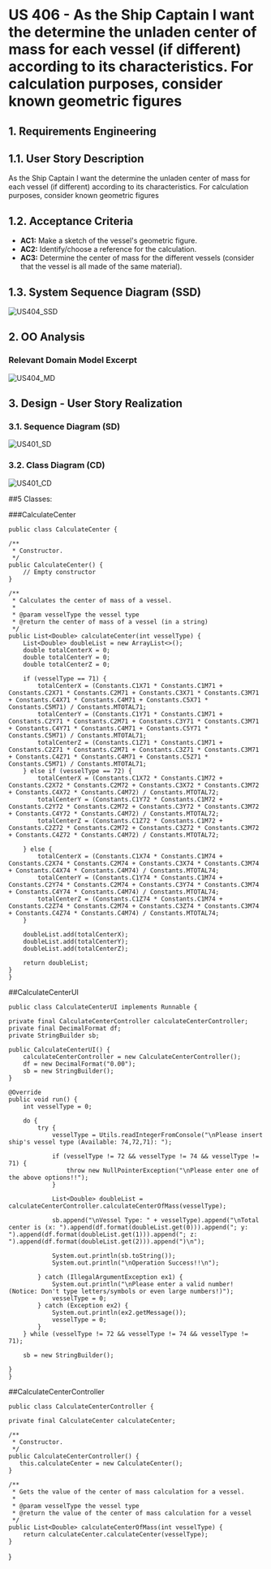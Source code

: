 # US 406 -  As the Ship Captain I want the determine the unladen center of mass for each vessel (if different) according to its characteristics. For calculation purposes, consider known geometric figures
## 1. Requirements Engineering

## 1.1. User Story Description

As the Ship Captain I want the determine the unladen center of mass for each
vessel (if different) according to its characteristics. For calculation purposes, consider
known geometric figures

## 1.2. Acceptance Criteria

* **AC1:** Make a sketch of the vessel's geometric figure.
* **AC2:**  Identify/choose a reference for the calculation.
* **AC3:**  Determine the center of mass for the different vessels (consider that the  vessel is all made of the same material).

## 1.3. System Sequence Diagram (SSD)

![US404_SSD](US418%20SSD.svg)

## 2. OO Analysis

### Relevant Domain Model Excerpt

![US404_MD](US418%20MD.svg)

## 3. Design - User Story Realization

### 3.1. Sequence Diagram (SD)

![US401_SD](US418%20SD.svg)

### 3.2. Class Diagram (CD)

![US401_CD](US418%20CD.svg)


##5 Classes:

###CalculateCenter

    public class CalculateCenter {

    /**
     * Constructor.
     */
    public CalculateCenter() {
        // Empty constructor
    }

    /**
     * Calculates the center of mass of a vessel.
     *
     * @param vesselType the vessel type
     * @return the center of mass of a vessel (in a string)
     */
    public List<Double> calculateCenter(int vesselType) {
        List<Double> doubleList = new ArrayList<>();
        double totalCenterX = 0;
        double totalCenterY = 0;
        double totalCenterZ = 0;

        if (vesselType == 71) {
            totalCenterX = (Constants.C1X71 * Constants.C1M71 + Constants.C2X71 * Constants.C2M71 + Constants.C3X71 * Constants.C3M71 + Constants.C4X71 * Constants.C4M71 + Constants.C5X71 * Constants.C5M71) / Constants.MTOTAL71;
            totalCenterY = (Constants.C1Y71 * Constants.C1M71 + Constants.C2Y71 * Constants.C2M71 + Constants.C3Y71 * Constants.C3M71 + Constants.C4Y71 * Constants.C4M71 + Constants.C5Y71 * Constants.C5M71) / Constants.MTOTAL71;
            totalCenterZ = (Constants.C1Z71 * Constants.C1M71 + Constants.C2Z71 * Constants.C2M71 + Constants.C3Z71 * Constants.C3M71 + Constants.C4Z71 * Constants.C4M71 + Constants.C5Z71 * Constants.C5M71) / Constants.MTOTAL71;
        } else if (vesselType == 72) {
            totalCenterX = (Constants.C1X72 * Constants.C1M72 + Constants.C2X72 * Constants.C2M72 + Constants.C3X72 * Constants.C3M72 + Constants.C4X72 * Constants.C4M72) / Constants.MTOTAL72;
            totalCenterY = (Constants.C1Y72 * Constants.C1M72 + Constants.C2Y72 * Constants.C2M72 + Constants.C3Y72 * Constants.C3M72 + Constants.C4Y72 * Constants.C4M72) / Constants.MTOTAL72;
            totalCenterZ = (Constants.C1Z72 * Constants.C1M72 + Constants.C2Z72 * Constants.C2M72 + Constants.C3Z72 * Constants.C3M72 + Constants.C4Z72 * Constants.C4M72) / Constants.MTOTAL72;

        } else {
            totalCenterX = (Constants.C1X74 * Constants.C1M74 + Constants.C2X74 * Constants.C2M74 + Constants.C3X74 * Constants.C3M74 + Constants.C4X74 * Constants.C4M74) / Constants.MTOTAL74;
            totalCenterY = (Constants.C1Y74 * Constants.C1M74 + Constants.C2Y74 * Constants.C2M74 + Constants.C3Y74 * Constants.C3M74 + Constants.C4Y74 * Constants.C4M74) / Constants.MTOTAL74;
            totalCenterZ = (Constants.C1Z74 * Constants.C1M74 + Constants.C2Z74 * Constants.C2M74 + Constants.C3Z74 * Constants.C3M74 + Constants.C4Z74 * Constants.C4M74) / Constants.MTOTAL74;
        }

        doubleList.add(totalCenterX);
        doubleList.add(totalCenterY);
        doubleList.add(totalCenterZ);

        return doubleList;
    }
    }
##CalculateCenterUI

    public class CalculateCenterUI implements Runnable {

    private final CalculateCenterController calculateCenterController;
    private final DecimalFormat df;
    private StringBuilder sb;

    public CalculateCenterUI() {
        calculateCenterController = new CalculateCenterController();
        df = new DecimalFormat("0.00");
        sb = new StringBuilder();
    }

    @Override
    public void run() {
        int vesselType = 0;

        do {
            try {
                vesselType = Utils.readIntegerFromConsole("\nPlease insert ship's vessel type (Available: 74,72,71): ");

                if (vesselType != 72 && vesselType != 74 && vesselType != 71) {
                    throw new NullPointerException("\nPlease enter one of the above options!!");
                }

                List<Double> doubleList = calculateCenterController.calculateCenterOfMass(vesselType);

                sb.append("\nVessel Type: " + vesselType).append("\nTotal center is (x: ").append(df.format(doubleList.get(0))).append("; y: ").append(df.format(doubleList.get(1))).append("; z: ").append(df.format(doubleList.get(2))).append(")\n");

                System.out.println(sb.toString());
                System.out.println("\nOperation Success!!\n");

            } catch (IllegalArgumentException ex1) {
                System.out.println("\nPlease enter a valid number! (Notice: Don't type letters/symbols or even large numbers!)");
                vesselType = 0;
            } catch (Exception ex2) {
                System.out.println(ex2.getMessage());
                vesselType = 0;
            }
        } while (vesselType != 72 && vesselType != 74 && vesselType != 71);

        sb = new StringBuilder();

    }
    }

##CalculateCenterController

    public class CalculateCenterController {

    private final CalculateCenter calculateCenter;

    /**
     * Constructor.
     */
    public CalculateCenterController() {
       this.calculateCenter = new CalculateCenter();
    }

    /**
     * Gets the value of the center of mass calculation for a vessel.
     *
     * @param vesselType the vessel type
     * @return the value of the center of mass calculation for a vessel
     */
    public List<Double> calculateCenterOfMass(int vesselType) {
        return calculateCenter.calculateCenter(vesselType);
    }
  }